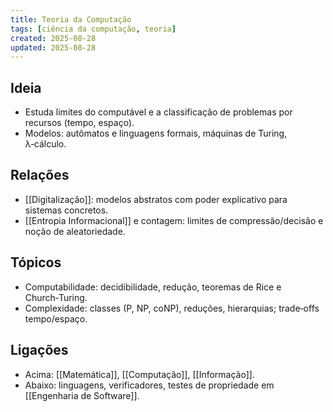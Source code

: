 ```yaml
---
title: Teoria da Computação
tags: [ciência da computação, teoria]
created: 2025-08-28
updated: 2025-08-28
---
```



## Ideia
- Estuda limites do computável e a classificação de problemas por recursos (tempo, espaço).
- Modelos: autômatos e linguagens formais, máquinas de Turing, λ‑cálculo.

## Relações
- [[Digitalização]]: modelos abstratos com poder explicativo para sistemas concretos.
- [[Entropia Informacional]] e contagem: limites de compressão/decisão e noção de aleatoriedade.

## Tópicos
- Computabilidade: decidibilidade, redução, teoremas de Rice e Church‑Turing.
- Complexidade: classes (P, NP, coNP), reduções, hierarquias; trade‑offs tempo/espaço.

## Ligações
- Acima: [[Matemática]], [[Computação]], [[Informação]].
- Abaixo: linguagens, verificadores, testes de propriedade em [[Engenharia de Software]].
